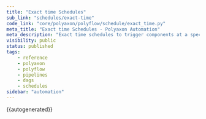```yaml
---
title: "Exact time Schedules"
sub_link: "schedules/exact-time"
code_link: "core/polyaxon/polyflow/schedule/exact_time.py"
meta_title: "Exact time Schedules - Polyaxon Automation"
meta_description: "Exact time schedules to trigger components at a specific time."
visibility: public
status: published
tags:
    - reference
    - polyaxon
    - polyflow
    - pipelines
    - dags
    - schedules
sidebar: "automation"
---
```


{{autogenerated}}

